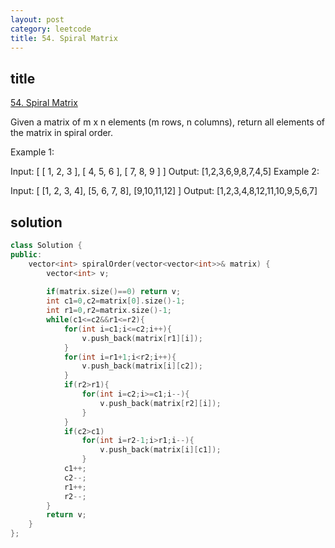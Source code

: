 ```yaml
---
layout: post
category: leetcode
title: 54. Spiral Matrix
---
```


## title
[54. Spiral Matrix](https://leetcode.com/problems/spiral-matrix/description/)

Given a matrix of m x n elements (m rows, n columns), return all elements of the matrix in spiral order.

Example 1:

Input:
    [
    [ 1, 2, 3 ],
    [ 4, 5, 6 ],
    [ 7, 8, 9 ]
    ]
Output: [1,2,3,6,9,8,7,4,5]
Example 2:

Input:
    [
    [1, 2, 3, 4],
    [5, 6, 7, 8],
    [9,10,11,12]
    ]
Output: [1,2,3,4,8,12,11,10,9,5,6,7]

## solution
```c++
class Solution {
public:
    vector<int> spiralOrder(vector<vector<int>>& matrix) {
        vector<int> v;
        
        if(matrix.size()==0) return v;
        int c1=0,c2=matrix[0].size()-1;
        int r1=0,r2=matrix.size()-1;
        while(c1<=c2&&r1<=r2){
            for(int i=c1;i<=c2;i++){
                v.push_back(matrix[r1][i]);
            }
            for(int i=r1+1;i<r2;i++){
                v.push_back(matrix[i][c2]);
            }
            if(r2>r1){
                for(int i=c2;i>=c1;i--){
                    v.push_back(matrix[r2][i]);
                }
            }
            if(c2>c1)
                for(int i=r2-1;i>r1;i--){
                    v.push_back(matrix[i][c1]);
                }
            c1++;
            c2--;
            r1++;
            r2--;
        }
        return v;
    }
};
```